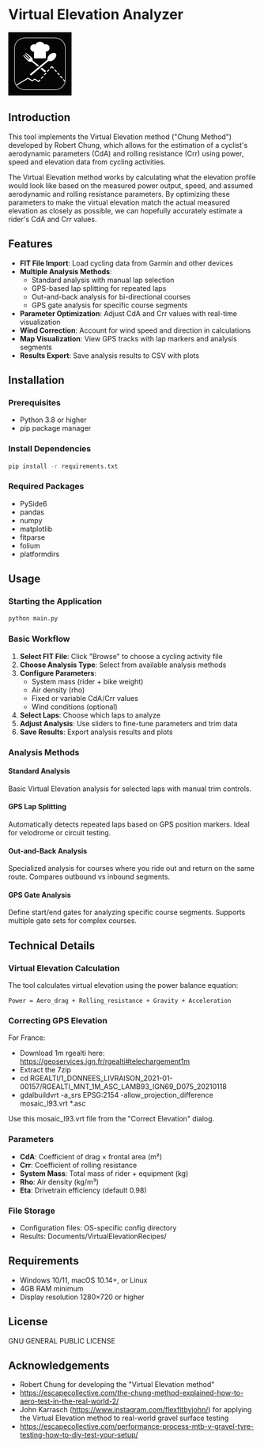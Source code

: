 # Virtual Elevation Analyzer

<img src=".assets/VE_icon.png" width="128" height="128" alt="Virtual Elevation Analyzer Icon">

## Introduction
This tool implements the Virtual Elevation method ("Chung Method") developed by Robert Chung, which allows for the estimation of a cyclist's aerodynamic parameters (CdA) and rolling resistance (Crr) using power, speed and elevation data from cycling activities.

The Virtual Elevation method works by calculating what the elevation profile would look like based on the measured power output, speed, and assumed aerodynamic and rolling resistance parameters. By optimizing these parameters to make the virtual elevation match the actual measured elevation as closely as possible, we can hopefully accurately estimate a rider's CdA and Crr values.

## Features
- **FIT File Import**: Load cycling data from Garmin and other devices
- **Multiple Analysis Methods**:
  - Standard analysis with manual lap selection
  - GPS-based lap splitting for repeated laps
  - Out-and-back analysis for bi-directional courses
  - GPS gate analysis for specific course segments
- **Parameter Optimization**: Adjust CdA and Crr values with real-time visualization
- **Wind Correction**: Account for wind speed and direction in calculations
- **Map Visualization**: View GPS tracks with lap markers and analysis segments
- **Results Export**: Save analysis results to CSV with plots

## Installation

### Prerequisites
- Python 3.8 or higher
- pip package manager

### Install Dependencies
```bash
pip install -r requirements.txt
```

### Required Packages
- PySide6
- pandas
- numpy
- matplotlib
- fitparse
- folium
- platformdirs

## Usage

### Starting the Application
```bash
python main.py
```

### Basic Workflow
1. **Select FIT File**: Click "Browse" to choose a cycling activity file
2. **Choose Analysis Type**: Select from available analysis methods
3. **Configure Parameters**:
   - System mass (rider + bike weight)
   - Air density (rho)
   - Fixed or variable CdA/Crr values
   - Wind conditions (optional)
4. **Select Laps**: Choose which laps to analyze
5. **Adjust Analysis**: Use sliders to fine-tune parameters and trim data
6. **Save Results**: Export analysis results and plots

### Analysis Methods

#### Standard Analysis
Basic Virtual Elevation analysis for selected laps with manual trim controls.

#### GPS Lap Splitting
Automatically detects repeated laps based on GPS position markers. Ideal for velodrome or circuit testing.

#### Out-and-Back Analysis
Specialized analysis for courses where you ride out and return on the same route. Compares outbound vs inbound segments.

#### GPS Gate Analysis
Define start/end gates for analyzing specific course segments. Supports multiple gate sets for complex courses.

## Technical Details

### Virtual Elevation Calculation
The tool calculates virtual elevation using the power balance equation:
```
Power = Aero_drag + Rolling_resistance + Gravity + Acceleration
```

### Correcting GPS Elevation
For France:
 - Download 1m rgealti here: https://geoservices.ign.fr/rgealti#telechargement1m
 - Extract the 7zip
 - cd RGEALTI/1_DONNEES_LIVRAISON_2021-01-00157/RGEALTI_MNT_1M_ASC_LAMB93_IGN69_D075_20210118
 - gdalbuildvrt -a_srs EPSG:2154 -allow_projection_difference mosaic_l93.vrt *.asc

Use this mosaic_l93.vrt file from the "Correct Elevation" dialog.

### Parameters
- **CdA**: Coefficient of drag × frontal area (m²)
- **Crr**: Coefficient of rolling resistance
- **System Mass**: Total mass of rider + equipment (kg)
- **Rho**: Air density (kg/m³)
- **Eta**: Drivetrain efficiency (default 0.98)

### File Storage
- Configuration files: OS-specific config directory
- Results: Documents/VirtualElevationRecipes/

## Requirements
- Windows 10/11, macOS 10.14+, or Linux
- 4GB RAM minimum
- Display resolution 1280×720 or higher

## License
GNU GENERAL PUBLIC LICENSE

## Acknowledgements
- Robert Chung for developing the "Virtual Elevation method"
- https://escapecollective.com/the-chung-method-explained-how-to-aero-test-in-the-real-world-2/
- John Karrasch (https://www.instagram.com/flexfitbyjohn/) for applying the Virtual Elevation method to real-world gravel surface testing
- https://escapecollective.com/performance-process-mtb-v-gravel-tyre-testing-how-to-diy-test-your-setup/